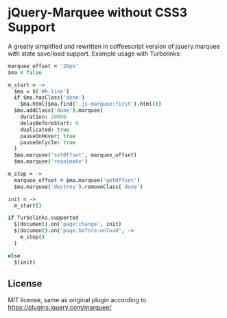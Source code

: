 jQuery-Marquee without CSS3 Support
==============

A greatly simplified and rewritten in coffeescript version of jquery.marquee with state save/load support.
Example usage with Turbolinks:

```coffee
marquee_offset = '20px'
$ma = false

m_start = ->
  $ma = $('#h-line')
  if $ma.hasClass('done')
    $ma.html($ma.find('.js-marquee:first').html())
  $ma.addClass('done').marquee(
    duration: 20000
    delayBeforeStart: 0
    duplicated: true
    pauseOnHover: true
    pauseOnCycle: true
  )
  $ma.marquee('setOffset', marquee_offset)
  $ma.marquee('reanimate')

m_stop = ->
  marquee_offset = $ma.marquee('getOffset')
  $ma.marquee('destroy').removeClass('done')

init = ->
  m_start()

if Turbolinks.supported
  $(document).on('page:change', init)
  $(document).on('page:before-unload', ->
    m_stop()
  )

else
  $(init)
```

## License

MIT license, same as original plugin according to https://plugins.jquery.com/marquee/